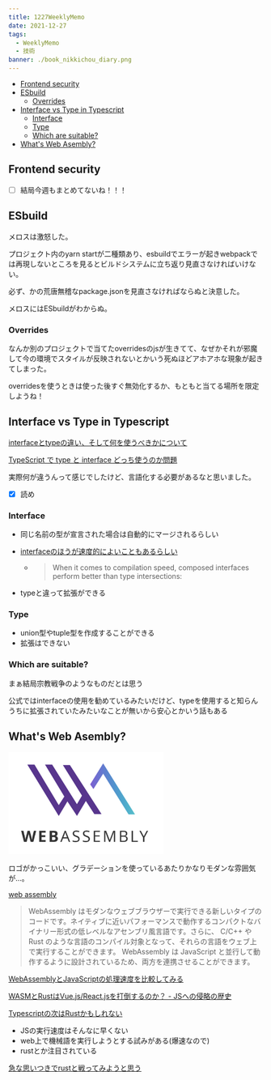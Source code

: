 ```yaml
---
title: 1227WeeklyMemo
date: 2021-12-27
tags:
  - WeeklyMemo
  - 技術
banner: ./book_nikkichou_diary.png
---
```


- [Frontend security](#frontend-security)
- [ESbuild](#esbuild)
  - [Overrides](#overrides)
- [Interface vs Type in Typescript](#interface-vs-type-in-typescript)
  - [Interface](#interface)
  - [Type](#type)
  - [Which are suitable?](#which-are-suitable)
- [What's Web Asembly?](#whats-web-asembly)

## Frontend security

- [ ] 結局今週もまとめてないね！！！

## ESbuild

メロスは激怒した。

プロジェクト内のyarn startが二種類あり、esbuildでエラーが起きwebpackでは再現しないところを見るとビルドシステムに立ち返り見直さなければいけない。

必ず、かの荒唐無稽なpackage.jsonを見直さなければならぬと決意した。

メロスにはESbuildがわからぬ。

### Overrides

なんか別のプロジェクトで当てたoverridesのjsが生きてて、なぜかそれが邪魔して今の環境でスタイルが反映されないとかいう死ぬほどアホアホな現象が起きてしまった。

overridesを使うときは使った後すぐ無効化するか、もともと当てる場所を限定しようね！

## Interface vs Type in Typescript

[interfaceとtypeの違い、そして何を使うべきかについて](https://zenn.dev/luvmini511/articles/6c6f69481c2d17)

[TypeScript で type と interface どっち使うのか問題](https://zenn.dev/seya/articles/aa94166c977280)

実際何が違うんって感じでしたけど、言語化する必要があるなと思いました。

- [x] 読め

### Interface

- 同じ名前の型が宣言された場合は自動的にマージされるらしい

- [interfaceのほうが速度的によいこともあるらしい](https://stackoverflow.com/questions/37233735/interfaces-vs-types-in-typescript#:~:text=When%20it%20comes%20to%20compilation%20speed%2C%20composed%20interfaces%20perform%20better%20than%20type%20intersections%3A)

  - > When it comes to compilation speed, composed interfaces perform better than type intersections:

- typeと違って拡張ができる

### Type

- union型やtuple型を作成することができる
- 拡張はできない

### Which are suitable?

まぁ結局宗教戦争のようなものだとは思う

公式ではinterfaceの使用を勧めているみたいだけど、typeを使用すると知らんうちに拡張されていたみたいなことが無いから安心とかいう話もある

## What's Web Asembly?

<img src="./assets/1227WeeklyMemo_img/image-20211227172307943.png" alt="image-20211227172307943" style="zoom:30%;" />

ロゴがかっこいい、グラデーションを使っているあたりかなりモダンな雰囲気が…。

[web assembly](https://developer.mozilla.org/ja/docs/WebAssembly)

> WebAssembly はモダンなウェブブラウザーで実行できる新しいタイプのコードです。ネイティブに近いパフォーマンスで動作するコンパクトなバイナリー形式の低レベルなアセンブリ風言語です。さらに、 C/C++ や Rust のような言語のコンパイル対象となって、それらの言語をウェブ上で実行することができます。 WebAssembly は JavaScript と並行して動作するように設計されているため、両方を連携させることができます。

[WebAssemblyとJavaScriptの処理速度を比較してみる](https://qiita.com/mink0212/items/c7fc8d1e7c036b706544)

[WASMとRustはVue.js/React.jsを打倒するのか？ - JSへの侵略の歴史](https://zenn.dev/koduki/articles/c07db4179bb7b86086a1)

[Typescriptの次はRustかもしれない](https://zenn.dev/akfm/articles/81713d4c1275ac64a75c)

- JSの実行速度はそんなに早くない
- web上で機械語を実行しようとする試みがある(爆速なので)
- rustとか注目されている

[急な思いつきでrustと戦ってみようと思う](https://github.com/Shigi-p/rust-test)

